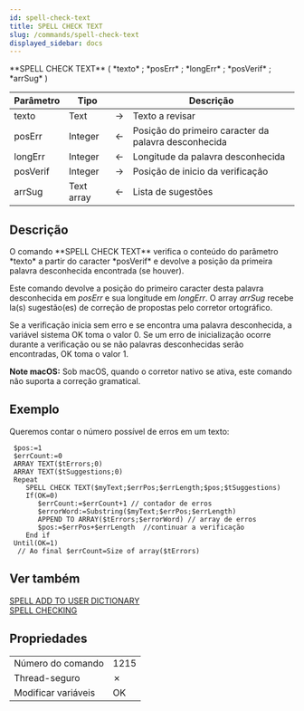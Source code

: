 ```yaml
---
id: spell-check-text
title: SPELL CHECK TEXT
slug: /commands/spell-check-text
displayed_sidebar: docs
---
```


<!--REF #_command_.SPELL CHECK TEXT.Syntax-->**SPELL CHECK TEXT** ( *texto* ; *posErr* ; *longErr* ; *posVerif* ; *arrSug* )<!-- END REF-->
<!--REF #_command_.SPELL CHECK TEXT.Params-->
| Parâmetro | Tipo |  | Descrição |
| --- | --- | --- | --- |
| texto | Text | &#8594;  | Texto a revisar |
| posErr | Integer | &#8592; | Posição do primeiro caracter da palavra desconhecida |
| longErr | Integer | &#8592; | Longitude da palavra desconhecida |
| posVerif | Integer | &#8594;  | Posição de inicio da verificação |
| arrSug | Text array | &#8592; | Lista de sugestões |

<!-- END REF-->

## Descrição 

<!--REF #_command_.SPELL CHECK TEXT.Summary-->O comando **SPELL CHECK TEXT** verifica o conteúdo do parâmetro *texto* a partir do caracter *posVerif* e devolve a posição da primeira palavra desconhecida encontrada (se houver).<!-- END REF-->

Este comando devolve a posição do primeiro caracter desta palavra desconhecida em *posErr* e sua longitude em *longErr*. O array *arrSug* recebe la(s) sugestão(es) de correção de propostas pelo corretor ortográfico.

Se a verificação inicia sem erro e se encontra uma palavra desconhecida, a variável sistema OK toma o valor 0\. Se um erro de inicialização ocorre durante a verificação ou se não palavras desconhecidas serão encontradas, OK toma o valor 1.

**Note macOS:** Sob macOS, quando o corretor nativo se ativa, este comando não suporta a correção gramatical. 

## Exemplo 

Queremos contar o número possível de erros em um texto:

```4d
 $pos:=1
 $errCount:=0
 ARRAY TEXT($tErrors;0)
 ARRAY TEXT($tSuggestions;0)
 Repeat
    SPELL CHECK TEXT($myText;$errPos;$errLength;$pos;$tSuggestions)
    If(OK=0)
       $errCount:=$errCount+1 // contador de erros
       $errorWord:=Substring($myText;$errPos;$errLength)
       APPEND TO ARRAY($tErrors;$errorWord) // array de erros
       $pos:=$errPos+$errLength  //continuar a verificação
    End if
 Until(OK=1)
  // Ao final $errCount=Size of array($tErrors)
```

## Ver também 

[SPELL ADD TO USER DICTIONARY](spell-add-to-user-dictionary.md)  
[SPELL CHECKING](spell-checking.md)  

## Propriedades

|  |  |
| --- | --- |
| Número do comando | 1215 |
| Thread-seguro | &cross; |
| Modificar variáveis | OK |



